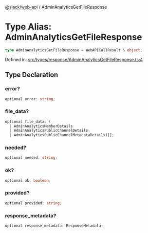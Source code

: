 [@slack/web-api](../index.md) / AdminAnalyticsGetFileResponse

# Type Alias: AdminAnalyticsGetFileResponse

```ts
type AdminAnalyticsGetFileResponse = WebAPICallResult & object;
```

Defined in: [src/types/response/AdminAnalyticsGetFileResponse.ts:4](https://github.com/slackapi/node-slack-sdk/blob/main/packages/web-api/src/types/response/AdminAnalyticsGetFileResponse.ts#L4)

## Type Declaration

### error?

```ts
optional error: string;
```

### file\_data?

```ts
optional file_data: (
  | AdminAnalyticsMemberDetails
  | AdminAnalyticsPublicChannelDetails
  | AdminAnalyticsPublicChannelMetadataDetails)[];
```

### needed?

```ts
optional needed: string;
```

### ok?

```ts
optional ok: boolean;
```

### provided?

```ts
optional provided: string;
```

### response\_metadata?

```ts
optional response_metadata: ResponseMetadata;
```
